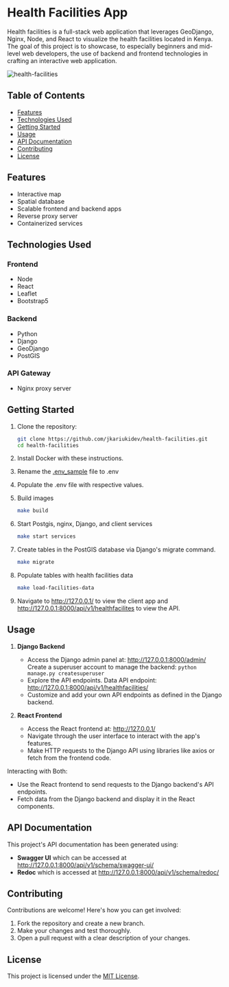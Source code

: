 # Health Facilities App
Health facilities is a full-stack web application that leverages GeoDjango, Nginx, Node, and React to visualize the health facilities located in Kenya. The goal of this project is to showcase, to especially beginners and mid-level web developers, the use of backend and frontend technologies in crafting an interactive web application.

![health-facilities](https://github.com/jkariscodes/health-facilities/assets/23359514/2a3c45fb-c4cf-4c75-b4df-eaa690c177a0)


## Table of Contents

- [Features](#features)
- [Technologies Used](#technologies-used)
- [Getting Started](#getting-started)
- [Usage](#usage)
- [API Documentation](#api-documentation)
- [Contributing](#contributing)
- [License](#license)

## Features

- Interactive map
- Spatial database
- Scalable frontend and backend apps
- Reverse proxy server
- Containerized services

## Technologies Used

### Frontend

- Node
- React
- Leaflet
- Bootstrap5

### Backend

- Python
- Django
- GeoDjango
- PostGIS

### API Gateway

- Nginx proxy server

## Getting Started

1. Clone the repository:

   ```bash
   git clone https://github.com/jkariukidev/health-facilities.git
   cd health-facilities
   
2. Install Docker with these instructions.
3. Rename the [.env_sample](.env_sample) file to .env
4. Populate the .env file with respective values.
5. Build images
   ```bash
   make build
6. Start Postgis, nginx, Django, and client services
    ```bash
    make start services
7. Create tables in the PostGIS database via Django's migrate command.
   ```bash
   make migrate
8. Populate tables with health facilities data
   ```bash
   make load-facilities-data
9. Navigate to http://127.0.0.1/ to view the client app and http://127.0.0.1:8000/api/v1/healthfacilites to view the API.

## Usage

1. __Django Backend__
   * Access the Django admin panel at: http://127.0.0.1:8000/admin/ Create a superuser account to manage the backend: 
           ```python manage.py createsuperuser```
   * Explore the API endpoints. Data API endpoint: http://127.0.0.1:8000/api/v1/healthfacilities/
   * Customize and add your own API endpoints as defined in the Django backend.

2. __React Frontend__
    * Access the React frontend at: http://127.0.0.1/
    * Navigate through the user interface to interact with the app's features.
    * Make HTTP requests to the Django API using libraries like axios or fetch from the frontend code.

Interacting with Both:
* Use the React frontend to send requests to the Django backend's API endpoints.
* Fetch data from the Django backend and display it in the React components.

## API Documentation

This project's API documentation has been generated using:
* __Swagger UI__ which can be accessed at http://127.0.0.1:8000/api/v1/schema/swagger-ui/
* __Redoc__ which is accessed at http://127.0.0.1:8000/api/v1/schema/redoc/

## Contributing

Contributions are welcome! Here's how you can get involved:

1. Fork the repository and create a new branch.
2. Make your changes and test thoroughly.
3. Open a pull request with a clear description of your changes.

## License

This project is licensed under the [MIT License](LICENSE).

